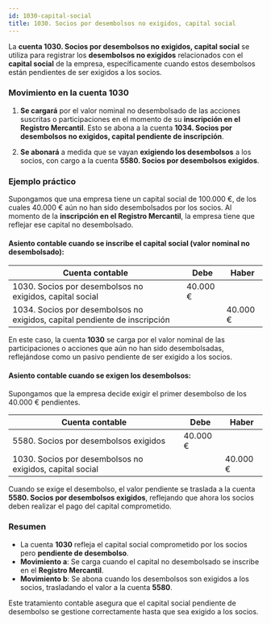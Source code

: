 ```yaml
---
id: 1030-capital-social
title: 1030. Socios por desembolsos no exigidos, capital social
---
```



La **cuenta 1030. Socios por desembolsos no exigidos, capital social** se utiliza para registrar los **desembolsos no exigidos** relacionados con el **capital social** de la empresa, específicamente cuando estos desembolsos están pendientes de ser exigidos a los socios.

### Movimiento en la cuenta 1030

1. **Se cargará** por el valor nominal no desembolsado de las acciones suscritas o participaciones en el momento de su **inscripción en el Registro Mercantil**. Esto se abona a la cuenta **1034. Socios por desembolsos no exigidos, capital pendiente de inscripción**.

2. **Se abonará** a medida que se vayan **exigiendo los desembolsos** a los socios, con cargo a la cuenta **5580. Socios por desembolsos exigidos**.

### Ejemplo práctico

Supongamos que una empresa tiene un capital social de 100.000 €, de los cuales 40.000 € aún no han sido desembolsados por los socios. Al momento de la **inscripción en el Registro Mercantil**, la empresa tiene que reflejar ese capital no desembolsado.

#### Asiento contable cuando se inscribe el capital social (valor nominal no desembolsado):

| Cuenta contable                                            | Debe      | Haber     |
|------------------------------------------------------------|-----------|-----------|
| 1030. Socios por desembolsos no exigidos, capital social   | 40.000 €  |           |
| 1034. Socios por desembolsos no exigidos, capital pendiente de inscripción |           | 40.000 €  |

En este caso, la cuenta **1030** se carga por el valor nominal de las participaciones o acciones que aún no han sido desembolsadas, reflejándose como un pasivo pendiente de ser exigido a los socios.

#### Asiento contable cuando se exigen los desembolsos:

Supongamos que la empresa decide exigir el primer desembolso de los 40.000 € pendientes.

| Cuenta contable              | Debe     | Haber    |
|------------------------------|----------|----------|
| 5580. Socios por desembolsos exigidos | 40.000 €  |          |
| 1030. Socios por desembolsos no exigidos, capital social |          | 40.000 €  |

Cuando se exige el desembolso, el valor pendiente se traslada a la cuenta **5580. Socios por desembolsos exigidos**, reflejando que ahora los socios deben realizar el pago del capital comprometido.

### Resumen

- La cuenta **1030** refleja el capital social comprometido por los socios pero **pendiente de desembolso**.
- **Movimiento a**: Se carga cuando el capital no desembolsado se inscribe en el **Registro Mercantil**.
- **Movimiento b**: Se abona cuando los desembolsos son exigidos a los socios, trasladando el valor a la cuenta **5580**.

Este tratamiento contable asegura que el capital social pendiente de desembolso se gestione correctamente hasta que sea exigido a los socios.
